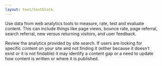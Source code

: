 ```yaml
---
layout: text/textblock
---
```


Use data from web analytics tools to measure, rate, test and evaluate content. This can include things like page views, bounce rate, page referral, search referral, new versus returning visitors, and user feedback.

Review the analytics provided by site search. If users are looking for specific content on your site and not finding it (either because it doesn’t exist or it is not findable) it may identify a content gap or a need to update how content is written or where it is published.
